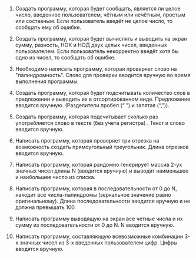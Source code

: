 1.	Создать программу, которая будет сообщать, является ли целое число, введенное пользователем, чётным или нечётным, простым или составным.  Если пользователь введёт не целое число, то сообщать ему об ошибке.

2.	Создать программу, которая будет вычислять и выводить на экран сумму, разность, НОК и НОД двух целых чисел, введенных пользователем. Если пользователь некорректно введёт хотя бы одно из чисел, то сообщать об ошибке.

3.	Необходимо написать программу, которая проверяет слово на "палиндромность". Слово для проверки вводится вручную во время выполнения программы. 

4.	Создать программу, которая будет подсчитывать количество слов в предложении и выводить их в отсортированном виде. Предложение вводится вручную. (Разделители пробел (“ ”) и запятая (“,”)).

5.	Создать программу, которая подсчитывает сколько раз употребляется слово в тексте (без учета регистра) . Текст и слово вводится вручную.

6.	Написать программу, которая проверяет три отрезка на возможность создать прямоугольный треугольник. Длина отрезков вводится вручную.

7.	Написать программу, которая рандомно генерирует массив 2-ух значных чисел длины N (вводится вручную) и выводит наименьшее и наибольшее число из списка.

8.	Написать программу, которая в последовательности от 0 до N, находит все числа-палиндромы (зеркальное значение равно оригинальному). Длина последовательности вводится вручную и не должна превышать 100. 
9.	Написать программу выводящую на экран все четные числа и их сумму из последовательности от 0 до N. N вводится вручную.

10.	Написать программу, составляющую всевозможные комбинации 3-х значных чисел из 3-х введенных пользователем цифр. Цифры вводятся вручную.


